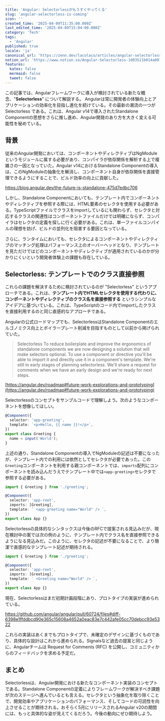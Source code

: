 ```yaml
---
title: 'Angular: Selectorlessがもうすぐやってくる'
slug: 'angular-selectorless-is-coming'
icon: ''
created_time: '2025-04-09T11:35:00.000Z'
last_edited_time: '2025-04-09T15:04:00.000Z'
category: 'Tech'
tags:
  - 'Angular'
published: true
locale: 'ja'
canonical_url: 'https://zenn.dev/lacolaco/articles/angular-selectorless-is-coming'
notion_url: 'https://www.notion.so/Angular-Selectorless-1d03521b014a8070af87dfbe63ce9c9a'
features:
  katex: false
  mermaid: false
  tweet: false
---
```


この記事では、Angularフレームワークに導入が検討されている新たな概念、"**Selectorless**" について解説する。 Angularは常に開発者の体験向上とアプリケーションの効率化を目指し進化を続けている。その最新の潮流の一つが Selectorless である。これは、Angular v14で導入されたStandalone Componentの思想をさらに推し進め、Angular開発のあり方を大きく変える可能性を秘めている。

## 背景

従来のAngular開発においては、コンポーネントやディレクティブはNgModuleというモジュールに属する必要があり、コンパイラが依存関係を解析する上で複雑さの一因となっていた。Angular v14におけるStandalone Componentの導入は、このNgModuleの抽象化を解消し、コンポーネント自身が依存関係を直接管理できるようにすることで、ビルド効率の向上に貢献した。

https://blog.angular.dev/the-future-is-standalone-475d7edbc706

しかし、Standalone Componentにおいても、テンプレート内でコンポーネントやディレクティブを参照する際には、HTML要素のセレクタを使用する必要がある。TypeScriptファイルでクラスをimportしているにも関わらず、セレクタと対応するクラスの関連性はコンポーネントファイルだけでは明確にならず、コンパイラはセレクタの定義を探しに行く必要がある。これは、単一ファイルコンパイルの理想を妨げ、ビルドの並列化を阻害する要因となっている。

さらに、ランタイムにおいても、セレクタによるコンポーネントやディレクティブのマッチング処理はパフォーマンス上のオーバーヘッドとなり、テンプレートを見ただけではどのコンポーネントやディレクティブが適用されているのかが分かりにくいという開発者体験上の課題も存在している。

## Selectorless: テンプレートでのクラス直接参照

これらの課題を解決するために検討されているのが "Selectorless" というアプローチである。これは、**テンプレート内でHTMLセレクタを使用する代わりに、コンポーネントやディレクティブのクラス名を直接参照する** というシンプルなアイデアに基づいている。これは、TypeScriptのコード内でimportしたクラスを直接利用するのと同じ直感的なアプローチである。

Angularの公式ロードマップでも、SelectorlessはStandalone Componentのエルゴノミクス向上とボイラープレート削減を目指すものとして以前から掲げられていた。

> Selectorless
> To reduce boilerplate and improve the ergonomics of standalone components we are now designing a solution that will make selectors optional. To use a component or directive you'll be able to import it and directly use it in a component's template.
> We're still in early stages of planning selectorless. We'll share a request for comments when we have an early design and we're ready for next steps.

[https://angular.dev/roadmap#future-work-explorations-and-prototyping](https://angular.dev/roadmap#future-work-explorations-and-prototyping)

Selectorlessのコンセプトをサンプルコードで理解しよう。次のようなコンポーネントを想像してほしい。

```ts
@Component({
  selector: 'app-greeting',
  template: `<p>Hello, {{ name }}!</p>`,
})
export class Greeting {
  name = input('World');
}
```

上述の通り、Standalone Componentの導入でNgModuleの記述は不要になったが、テンプレート内での利用には依然としてセレクタが必要であった。この`Greeting`コンポーネントを利用する親コンポーネントでは、`imports`配列にコンポーネントを読み込んだうえでテンプレート中では`<app-greeting>`セレクタで参照する必要がある。

```ts
import { Greeting } from './greeting';

@Component({
  selector: 'app-root',
  imports: [Greeting],
  template: ` <app-greeting name="World" /> `,
})
export class App {}
```

Selectorlessの具体的なシンタックスは今後のRFCで提案される見込みだが、現在検討中の案では次の例のように、テンプレート内でクラス名を直接参照できるようになる見込みだ。このように、セレクタの記述が不要になることで、より簡潔で直感的なテンプレート記述が期待される。

```ts
import { Greeting } from './greeting';

@Component({
  selector: 'app-root',
  imports: [Greeting],
  template: ` <Greeting name="World" /> `,
})
export class App {}
```

現在、Selectorlessはまだ初期計画段階にあり、プロトタイプの実装が進められている。

https://github.com/angular/angular/pull/60724/files#diff-6398e1ffddbcd90e365c15608a4652a0eac83e7c442afe05cc70debcc93e5322

これらの実装はあくまでもプロトタイプで、未確定のデザインに基づくものであり、具体的な設計はこれから進められる。Signalsなど過去の提案と同じように、Angularチームは Request for Comments (RFC) を公開し、コミュニティからのフィードバックを求める予定だ。

## まとめ

Selectorlessは、Angular開発における新たなコンポーネント実装のコンセプトである。Standalone Componentの定着によりフレームワークが解決すべき課題が次のステージへ進んでいるとも言える。セレクタという抽象化を取り除くことで、開発効率やアプリケーションのパフォーマンス、そしてコードの可読性を向上させることが期待される。おそらく5月にリリースされるAngular v20の期間には、もっと具体的な姿が見えてくるだろう。今後の動向にぜひ期待しよう。

